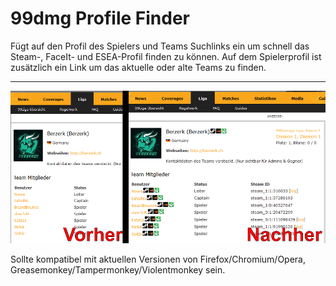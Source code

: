 # 99dmg Profile Finder
Fügt auf den Profil des Spielers und Teams Suchlinks ein um schnell das Steam-, FaceIt- und ESEA-Profil finden zu können.
Auf dem Spielerprofil ist zusätzlich ein Link um das aktuelle oder alte Teams zu finden.

---

<img src="https://raw.githubusercontent.com/leftyms/99dmgprofilefinder/v1.0.1/doc/img/99dmg_vergleich.png"/>

Sollte kompatibel mit aktuellen Versionen von Firefox/Chromium/Opera, Greasemonkey/Tampermonkey/Violentmonkey sein.
